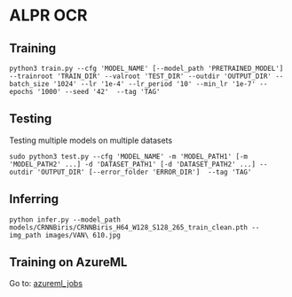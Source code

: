 # ALPR OCR


## Training

```shell
python3 train.py --cfg 'MODEL_NAME' [--model_path 'PRETRAINED_MODEL'] --trainroot 'TRAIN_DIR' --valroot 'TEST_DIR' --outdir 'OUTPUT_DIR' --batch_size '1024' --lr '1e-4' --lr_period '10' --min_lr '1e-7' --epochs '1000' --seed '42'  --tag 'TAG'
```

## Testing

Testing multiple models on multiple datasets
```shell
sudo python3 test.py --cfg 'MODEL_NAME' -m 'MODEL_PATH1' [-m 'MODEL_PATH2' ...] -d 'DATASET_PATH1' [-d 'DATASET_PATH2' ...] --outdir 'OUTPUT_DIR' [--error_folder 'ERROR_DIR']  --tag 'TAG'
```

## Inferring 

```
python infer.py --model_path models/CRNNBiris/CRNNBiris_H64_W128_S128_265_train_clean.pth --img_path images/VAN\ 610.jpg 
```

## Training on AzureML

Go to: [azureml_jobs](azureml_jobs)

